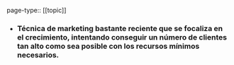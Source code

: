 page-type:: [[topic]]
- ### Técnica de marketing bastante reciente que se focaliza en el crecimiento, intentando conseguir un número de clientes tan alto como sea posible con los recursos mínimos necesarios.



